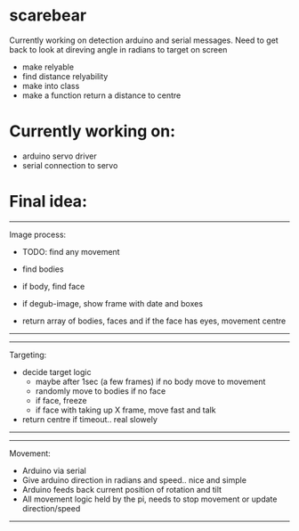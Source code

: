 # scarebear

Currently working on detection arduino and serial messages.
Need to get back to look at direving angle in radians to target on screen
- make relyable
- find distance relyability
- make into class
- make a function return a distance to centre

# Currently working on:
- arduino servo driver
- serial connection to servo

# Final idea:
-----
Image process:
- TODO: find any movement
- find bodies
- if body, find face

- if degub-image, show frame with date and boxes
- return array of bodies, faces and if the face has eyes, movement centre
-----
-----
Targeting:
- decide target logic
    - maybe after 1sec (a few frames) if no body move to movement
    - randomly move to bodies if no face
    - if face, freeze
    - if face with taking up X frame, move fast and talk
- return centre if timeout..  real slowely
-----
-----
Movement:
- Arduino via serial
- Give arduino direction in radians and speed.. nice and simple
- Arduino feeds back current position of rotation and tilt
- All movement logic held by the pi, needs to stop movement or update direction/speed

-----
